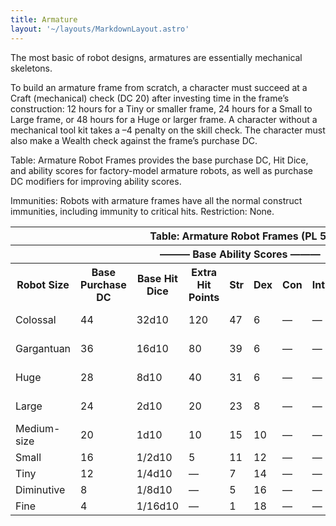 ```yaml
---
title: Armature
layout: '~/layouts/MarkdownLayout.astro'
---
```

The most basic of robot designs, armatures are essentially mechanical
skeletons.

To build an armature frame from scratch, a character must succeed at a Craft
(mechanical) check (DC 20) after investing time in the frame’s construction:
12 hours for a Tiny or smaller frame, 24 hours for a Small to Large frame, or
48 hours for a Huge or larger frame. A character without a mechanical tool kit
takes a –4 penalty on the skill check. The character must also make a Wealth
check against the frame’s purchase DC.

Table: Armature Robot Frames provides the base purchase DC, Hit Dice, and
ability scores for factory-model armature robots, as well as purchase DC
modifiers for improving ability scores.

Immunities: Robots with armature frames have all the normal construct
immunities, including immunity to critical hits. Restriction: None.


<table> <tr><th colspan="12">Table: Armature Robot Frames (PL 5)</th></tr> <tr><th colspan="12">——— Base Ability Scores ———</th></tr> <tr><th>Robot Size</th><th>Base Purchase DC</th><th>Base Hit Dice</th><th>Extra Hit Points</th><th>Str</th><th>Dex</th><th>Con</th><th>Int</th><th>Wis</th><th>Cha</th><th>Maximum Hit Dice/Purchase DC Modifier</th></tr> <tr><td>Colossal</td><td>44</td><td>32d10</td><td>120</td><td>47</td><td>6</td><td>—</td><td>—</td><td>10</td><td>1</td><td>64d10/+3 per HD</td></tr> <tr class="shaded"><td>Gargantuan</td><td>36</td><td>16d10</td><td>80</td><td>39</td><td>6</td><td>—</td><td>—</td><td>10</td><td>1</td><td>31d10/+3 per HD</td></tr> <tr><td>Huge</td><td>28</td><td>8d10</td><td>40</td><td>31</td><td>6</td><td>—</td><td>—</td><td>10</td><td>1</td><td>15d10/+2 per HD</td></tr> <tr class="shaded"><td>Large</td><td>24</td><td>2d10</td><td>20</td><td>23</td><td>8</td><td>—</td><td>—</td><td>10</td><td>1</td><td>7d10/+1 per HD</td></tr> <tr><td>Medium-size</td><td>20</td><td>1d10</td><td>10</td><td>15</td><td>10</td><td>—</td><td>—</td><td>10</td><td>1</td><td>—</td></tr> <tr class="shaded"><td>Small</td><td>16</td><td>1/2d10</td><td>5</td><td>11</td><td>12</td><td>—</td><td>—</td><td>10</td><td>1</td><td>—</td></tr> <tr><td>Tiny</td><td>12</td><td>1/4d10</td><td>—</td><td>7</td><td>14</td><td>—</td><td>—</td><td>10</td><td>1</td><td>—</td></tr> <tr class="shaded"><td>Diminutive</td><td>8</td><td>1/8d10</td><td>—</td><td>5</td><td>16</td><td>—</td><td>—</td><td>10</td><td>1</td><td>—</td></tr> <tr><td>Fine</td><td>4</td><td>1/16d10</td><td>—</td><td>1</td><td>18</td><td>—</td><td>—</td><td>10</td><td>1</td><td>—</td></tr> </table>



